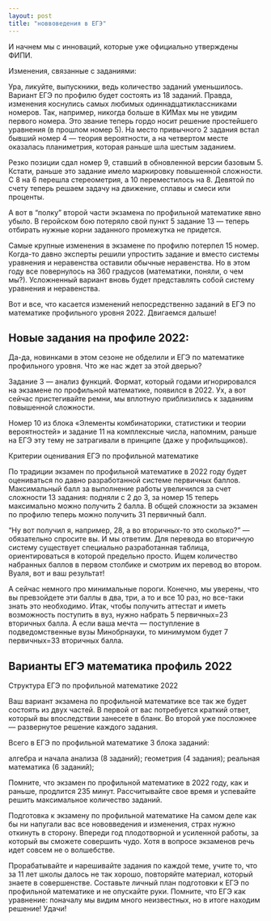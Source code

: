 ```yaml
---
layout: post
title: "новвоведения в ЕГЭ"
---
```


И начнем мы с инноваций, которые уже официально утверждены ФИПИ. 

Изменения, связанные с заданиями:

Ура, ликуйте, выпускники, ведь количество заданий уменьшилось. Вариант ЕГЭ по профилю будет состоять из 18 заданий. Правда, изменения коснулись самых любимых одиннадцатиклассниками номеров. Так, например, никогда больше в КИМах мы не увидим первого номера. Это звание теперь гордо носит решение простейшего уравнения (в прошлом номер 5). На место привычного 2 задания встал бывший номер 4 — теория вероятности, а на четвертом месте оказалась планиметрия, которая раньше шла шестым заданием.

Резко позиции сдал номер 9, ставший в обновленной версии базовым 5. Кстати, раньше это задание имело маркировку повышенной сложности. С 8 на 6 перешла стереометрия, а 10 переместилось на 8. Девятой по счету теперь решаем задачу на движение, сплавы и смеси или проценты.

А вот в “полку” второй части экзамена по профильной математике явно убыло. В геройском бою потеряло свой пункт 5 задание 13 — теперь отбирать нужные корни заданного промежутка не придется.

Самые крупные изменения в экзамене по профилю потерпел 15 номер. Когда-то давно эксперты решили упростить задание и вместо системы уравнения и неравенства оставили обычные неравенства. Но в этом году все повернулось на 360 градусов (математики, поняли, о чем мы?). Усложненный вариант вновь будет представлять собой систему уравнения и неравенства.

Вот и все, что касается изменений непосредственно заданий в ЕГЭ по математике профильного уровня 2022. Двигаемся дальше! 

## Новые задания на профиле 2022: 
Да-да, новинками в этом сезоне не обделили и ЕГЭ по математике профильного уровня. Что же нас ждет за этой дверью?

Задание 3 — анализ функций. Формат, который годами игнорировался на экзамене по профильной математике, появился в 2022. Ух, а вот сейчас пристегивайте ремни, мы вплотную приблизились к заданиям повышенной сложности.

Номер 10 из блока «Элементы комбинаторики, статистики и теории вероятностей» и задание 11 на комплексные числа, напомним, раньше на ЕГЭ эту тему не затрагивали в принципе (даже у профильщиков). 

Критерии оценивания ЕГЭ по профильной математике 

По традиции экзамен по профильной математике в 2022 году будет оцениваться по давно разработанной системе первичных баллов. Максимальный балл за выполнение работы увеличился за счет сложности 13 задания: подняли с 2 до 3, за номер 15 теперь максимально можно получить 2 балла. В общей сложности за экзамен по профилю теперь можно получить 31 первичный балл.

“Ну вот получил я, например, 28, а во вторичных-то это сколько?” — обязательно спросите вы. И мы ответим. Для перевода во вторичную систему существует специально разработанная таблица, ориентироваться в которой предельно просто. Ищем количество набранных баллов в первом столбике и смотрим их перевод во втором. Вуаля, вот и ваш результат!

А сейчас немного про минимальные пороги. Конечно, мы уверены, что вы превзойдете эти баллы в два, три, а то и все 10 раз, но все-таки знать это необходимо. Итак, чтобы получить аттестат и иметь возможность поступить в вуз, нужно набрать 5 первичных=23 вторичных балла. А если ваша мечта — поступление в подведомственные вузы Минобрнауки, то минимумом будет 7 первичных=33 вторичных балла. 

## Варианты ЕГЭ математика профиль 2022

Структура ЕГЭ по профильной математике 2022

Ваш вариант экзамена по профильной математике все так же будет состоять из двух частей. В первой от вас потребуется краткий ответ, который вы впоследствии занесете в бланк. Во второй уже посложнее — развернутое решение каждого задания.

Всего в ЕГЭ по профильной математике 3 блока заданий:

алгебра и начала анализа (8 заданий);
геометрия (4 задания);
реальная математика (6 заданий);
    
Помните, что экзамен по профильной математике в 2022 году, как и раньше, продлится 235 минут. Рассчитывайте свое время и успевайте решить максимальное количество заданий. 

Подготовка к экзамену по профильной математике
На самом деле как бы ни напугали вас все нововведения и изменения, страх нужно откинуть в сторону. Впереди год плодотворной и усиленной работы, за который вы сможете совершить чудо. Хотя в вопросе экзаменов речь идет совсем не о волшебстве. 

Прорабатывайте и нарешивайте задания по каждой теме, учите то, что за 11 лет школы далось не так хорошо, повторяйте материал, который знаете в совершенстве. Составьте личный план подготовки к ЕГЭ по профильной математике и не опускайте руки. Помните, что ЕГЭ как уравнение: поначалу мы видим много неизвестных, но в итоге находим решение! Удачи!


